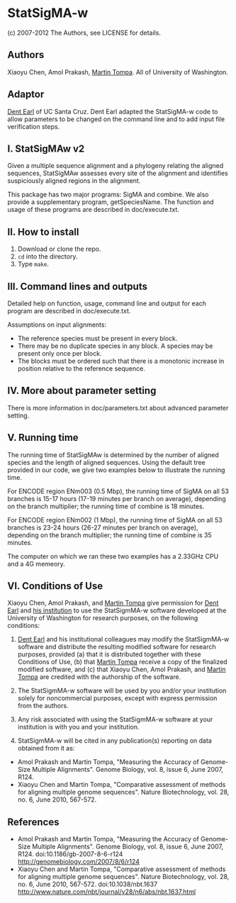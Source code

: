 # StatSigMA-w
(c) 2007-2012 The Authors, see LICENSE for details.

## Authors
Xiaoyu Chen, Amol Prakash, [Martin Tompa](http://www.cs.washington.edu/homes/tompa/). All of University of Washington.

## Adaptor
[Dent Earl](https://github.com/dentearl/) of UC Santa Cruz. Dent Earl adapted the StatSigMA-w code to allow parameters to be changed on the command line and to add input file verification steps.

## I. StatSigMAw v2 

Given a multiple sequence alignment and a phylogeny relating the aligned sequences, StatSigMAw assesses every site of the alignment and identifies suspiciously aligned regions in the alignment. 

This package has two major programs: SigMA and combine. We also provide a supplementary program, getSpeciesName. The function and usage of these programs are described in doc/execute.txt.

## II. How to install

1. Download or clone the repo.
2. <code>cd</code> into the directory.
3. Type <code>make</code>.

## III. Command lines and outputs

Detailed help on function, usage, command line and output for each program are described in doc/execute.txt.

Assumptions on input alignments:
* The reference species must be present in every block.
* There may be no duplicate species in any block. A species may be present only once per block.
* The blocks must be ordered such that there is a monotonic increase in position relative to the reference sequence.

## IV. More about parameter setting

There is more information in doc/parameters.txt about advanced parameter setting.


## V. Running time

The running time of StatSigMAw is determined by the number of aligned species and the length of aligned sequences. Using the default tree provided in our code, we give two examples below to illustrate the running time.

For ENCODE region ENm003 (0.5 Mbp), the running time of SigMA on all 53 branches is 15-17 hours (17-19 minutes per branch on average), depending on the branch multiplier; the running time of combine is 18 minutes. 

For ENCODE region ENm002 (1 Mbp), the running time of SigMA on all 53 branches is 23-24 hours (26-27 minutes per branch on average), depending on the branch multiplier; the running time of combine is 35 minutes.

The computer on which we ran these two examples has a 2.33GHz CPU and a 4G memeory. 

## VI. Conditions of Use

Xiaoyu Chen, Amol Prakash, and [Martin Tompa](http://www.cs.washington.edu/homes/tompa/) give permission for [Dent Earl](https://github.com/dentearl/) and [his institution](http://www.cbse.ucsc.edu) to use the StatSigmMA-w software developed at the University of Washington for research purposes, on the following conditions:

1. [Dent Earl](https://github.com/dentearl/) and his institutional colleagues may modify the StatSigmMA-w software and distribute the resulting modified software for research purposes, provided (a) that it is distributed together with these Conditions of Use, (b) that [Martin Tompa](http://www.cs.washington.edu/homes/tompa/) receive a copy of the finalized modified software, and (c) that Xiaoyu Chen, Amol Prakash, and [Martin Tompa](http://www.cs.washington.edu/homes/tompa/) are credited with the authorship of the software.

2. The StatSigmMA-w software will be used by you and/or your institution solely for noncommercial purposes, except with express permission from the authors.

3. Any risk associated with using the StatSigmMA-w software at your institution is with you and your institution.

4. StatSigmMA-w will be cited in any publication(s) reporting on data obtained from it as:
  * Amol Prakash and Martin Tompa, "Measuring the Accuracy of Genome-Size Multiple Alignments". Genome Biology, vol. 8, issue 6, June 2007, R124.
  * Xiaoyu Chen and Martin Tompa, "Comparative assessment of methods for aligning multiple genome sequences". Nature Biotechnology, vol. 28, no. 6, June 2010, 567-572.

## References
* Amol Prakash and Martin Tompa, "Measuring the Accuracy of Genome-Size Multiple Alignments". Genome Biology, vol. 8, issue 6, June 2007, R124. doi:10.1186/gb-2007-8-6-r124 http://genomebiology.com/2007/8/6/r124
* Xiaoyu Chen and Martin Tompa, "Comparative assessment of methods for aligning multiple genome sequences". Nature Biotechnology, vol. 28, no. 6, June 2010, 567-572. doi:10.1038/nbt.1637 http://www.nature.com/nbt/journal/v28/n6/abs/nbt.1637.html
